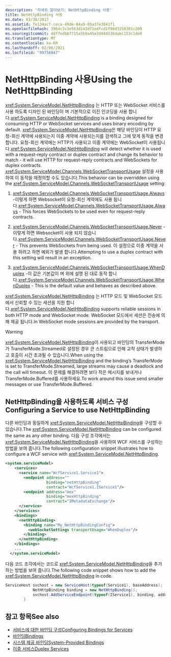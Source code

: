 ```yaml
---
description: '자세히 알아보기: NetHttpBinding 사용'
title: NetHttpBinding 사용
ms.date: 03/30/2017
ms.assetid: fe134acf-ceca-49de-84a9-05a37e3841f1
ms.openlocfilehash: 3964c3c3e563d143df1edfcd1f98d3250301c209
ms.sourcegitcommit: ddf7edb67715a5b9a45e3dd44536dabc153c1de0
ms.translationtype: MT
ms.contentlocale: ko-KR
ms.lasthandoff: 02/06/2021
ms.locfileid: "99756047"
---
```

# <a name="using-the-nethttpbinding"></a><span data-ttu-id="21fa0-103">NetHttpBinding 사용</span><span class="sxs-lookup"><span data-stu-id="21fa0-103">Using the NetHttpBinding</span></span>

<span data-ttu-id="21fa0-104"><xref:System.ServiceModel.NetHttpBinding> 는 HTTP 또는 WebSocket 서비스를 사용 하도록 디자인 된 바인딩이 며 기본적으로 이진 인코딩을 사용 합니다.</span><span class="sxs-lookup"><span data-stu-id="21fa0-104"><xref:System.ServiceModel.NetHttpBinding> is a binding designed for consuming HTTP or WebSocket services and uses binary encoding by default.</span></span> <span data-ttu-id="21fa0-105"><xref:System.ServiceModel.NetHttpBinding>은 해당 바인딩이 HTTP 요청-회신 계약에 사용되는지 이중 계약에 사용되는지를 검색하고 그에 맞게 동작을 변경합니다. 요청-회신 계약에는 HTTP가 사용되고 이중 계약에는 WebSocket이 사용됩니다.</span><span class="sxs-lookup"><span data-stu-id="21fa0-105"><xref:System.ServiceModel.NetHttpBinding> will detect whether it is used with a request-reply contract or duplex contract and change its behavior to match - it will use HTTP for request-reply contracts and WebSockets for duplex contracts.</span></span> <span data-ttu-id="21fa0-106"><xref:System.ServiceModel.Channels.WebSocketTransportUsage> 설정을 사용하여 이 동작을 재정의할 수도 있습니다.</span><span class="sxs-lookup"><span data-stu-id="21fa0-106">This behavior can be overridden using the <xref:System.ServiceModel.Channels.WebSocketTransportUsage> setting:</span></span>  
  
1. <span data-ttu-id="21fa0-107"><xref:System.ServiceModel.Channels.WebSocketTransportUsage.Always> -이렇게 하면 Websocket이 요청-회신 계약에도 사용 됩니다.</span><span class="sxs-lookup"><span data-stu-id="21fa0-107"><xref:System.ServiceModel.Channels.WebSocketTransportUsage.Always> - This forces WebSockets to be used even for request-reply contracts.</span></span>  
  
2. <span data-ttu-id="21fa0-108"><xref:System.ServiceModel.Channels.WebSocketTransportUsage.Never> -이렇게 하면 Websocket이 사용 되지 않습니다.</span><span class="sxs-lookup"><span data-stu-id="21fa0-108"><xref:System.ServiceModel.Channels.WebSocketTransportUsage.Never> - This prevents WebSockets from being used.</span></span> <span data-ttu-id="21fa0-109">이 설정으로 이중 계약을 사용 하려고 하면 예외가 발생 합니다.</span><span class="sxs-lookup"><span data-stu-id="21fa0-109">Attempting to use a duplex contract with this setting will result in an exception.</span></span>  
  
3. <span data-ttu-id="21fa0-110"><xref:System.ServiceModel.Channels.WebSocketTransportUsage.WhenDuplex> -이 값은 기본값이 며 위에 설명 된 대로 동작 합니다.</span><span class="sxs-lookup"><span data-stu-id="21fa0-110"><xref:System.ServiceModel.Channels.WebSocketTransportUsage.WhenDuplex> - This is the default value and behaves as described above.</span></span>  
  
 <span data-ttu-id="21fa0-111"><xref:System.ServiceModel.NetHttpBinding> 는 HTTP 모드 및 WebSocket 모드에서 신뢰할 수 있는 세션을 지원 합니다.</span><span class="sxs-lookup"><span data-stu-id="21fa0-111"><xref:System.ServiceModel.NetHttpBinding> supports reliable sessions in both HTTP mode and WebSocket mode.</span></span> <span data-ttu-id="21fa0-112">WebSocket 모드에서 세션은 전송에 의해 제공 됩니다.</span><span class="sxs-lookup"><span data-stu-id="21fa0-112">In WebSocket mode sessions are provided by the transport.</span></span>  
  
> [!WARNING]
> <span data-ttu-id="21fa0-113"><xref:System.ServiceModel.NetHttpBinding>이 사용되고 바인딩의 TransferMode가 TransferMode.Streamed로 설정된 경우 큰 스트림으로 인해 교착 상태가 발생하고 호출이 시간 초과될 수 있습니다.</span><span class="sxs-lookup"><span data-stu-id="21fa0-113">When using the <xref:System.ServiceModel.NetHttpBinding> and the binding’s TransferMode is set to TransferMode.Streamed, large streams may cause a deadlock and the call will timeout.</span></span> <span data-ttu-id="21fa0-114">이 문제를 해결하려면 보다 작은 메시지를 보내거나 TransferMode.Buffered를 사용하세요.</span><span class="sxs-lookup"><span data-stu-id="21fa0-114">To work around this issue send smaller messages or use TransferMode.Buffered.</span></span>  
  
## <a name="configuring-a-service-to-use-nethttpbinding"></a><span data-ttu-id="21fa0-115">NetHttpBinding을 사용하도록 서비스 구성</span><span class="sxs-lookup"><span data-stu-id="21fa0-115">Configuring a Service to use NetHttpBinding</span></span>  

 <span data-ttu-id="21fa0-116">다른 바인딩과 동일하게 <xref:System.ServiceModel.NetHttpBinding>을 구성할 수 있습니다.</span><span class="sxs-lookup"><span data-stu-id="21fa0-116">The <xref:System.ServiceModel.NetHttpBinding> can be configured the same as any other binding.</span></span> <span data-ttu-id="21fa0-117">다음 구성 조각에서는 <xref:System.ServiceModel.NetHttpBinding>을 사용하여 WCF 서비스를 구성하는 방법을 보여 줍니다.</span><span class="sxs-lookup"><span data-stu-id="21fa0-117">The following configuration snippet illustrates how to configure a WCF service with <xref:System.ServiceModel.NetHttpBinding>.</span></span>  
  
```xml  
<system.serviceModel>  
    <services>  
      <service name="WcfService1.Service1">  
        <endpoint address=""  
                  binding="netHttpBinding"  
                  contract="WcfService1.IService1"/>  
        <endpoint address="mex"  
                  binding="mexHttpBinding"  
                  contract="IMetadataExchange"/>  
      </service>  
    </services>  
    <bindings>  
      <netHttpBinding>  
        <binding name="My_NetHttpBindingConfig">  
          <webSocketSettings transportUsage="WhenDuplex"/>  
        </binding>  
      </netHttpBinding>  
    </bindings>  
    ...
  </system.serviceModel>  
```  
  
 <span data-ttu-id="21fa0-118">다음 코드 조각에서는 코드로 <xref:System.ServiceModel.NetHttpBinding>을 추가하는 방법을 보여 줍니다.</span><span class="sxs-lookup"><span data-stu-id="21fa0-118">The following code snippet shows how to add the <xref:System.ServiceModel.NetHttpBinding> in code.</span></span>  
  
```csharp  
ServiceHost svchost = new ServiceHost(typeof(Service1), baseAddress);  
            NetHttpBinding binding = new NetHttpBinding();  
            svchost.AddServiceEndpoint(typeof(IService1), binding, address);
        }  
```  
  
## <a name="see-also"></a><span data-ttu-id="21fa0-119">참고 항목</span><span class="sxs-lookup"><span data-stu-id="21fa0-119">See also</span></span>

- [<span data-ttu-id="21fa0-120">서비스에 대한 바인딩 구성</span><span class="sxs-lookup"><span data-stu-id="21fa0-120">Configuring Bindings for Services</span></span>](../configuring-bindings-for-wcf-services.md)
- [<span data-ttu-id="21fa0-121">바인딩</span><span class="sxs-lookup"><span data-stu-id="21fa0-121">Bindings</span></span>](bindings.md)
- [<span data-ttu-id="21fa0-122">시스템 제공 바인딩</span><span class="sxs-lookup"><span data-stu-id="21fa0-122">System-Provided Bindings</span></span>](../system-provided-bindings.md)
- [<span data-ttu-id="21fa0-123">이중 서비스</span><span class="sxs-lookup"><span data-stu-id="21fa0-123">Duplex Services</span></span>](duplex-services.md)
